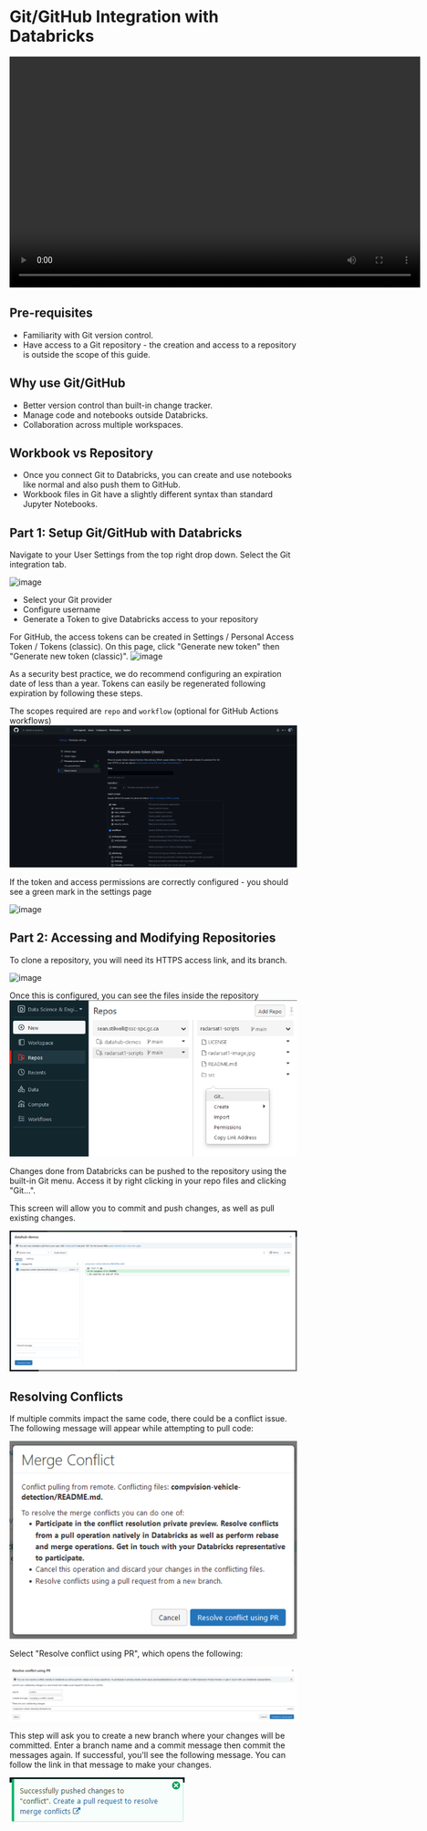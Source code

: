 # Git/GitHub Integration with Databricks

<video width="720" height="405" controls>
    <source src="/api/media/git-integration.mp4" type="video/mp4">
    Your browser does not support the video tag.
</video>

## Pre-requisites

- Familiarity with Git version control.
- Have access to a Git repository - the creation and access to a repository is outside the scope of this guide.

## Why use Git/GitHub

- Better version control than built-in change tracker.
- Manage code and notebooks outside Databricks.
- Collaboration across multiple workspaces.

## Workbook vs Repository

- Once you connect Git to Databricks, you can create and use notebooks like normal and also push them to GitHub.
- Workbook files in Git have a slightly different syntax than standard Jupyter Notebooks.

## Part 1: Setup Git/GitHub with Databricks

Navigate to your User Settings from the top right drop down. Select the Git integration tab.

![image](https://user-images.githubusercontent.com/3179656/236484074-eb2b631a-b130-4eda-8554-26a79bf8bb9d.png)

- Select your Git provider
- Configure username
- Generate a Token to give Databricks access to your repository

For GitHub, the access tokens can be created in Settings / Personal Access Token / Tokens (classic). On this page, click "Generate new token" then "Generate new token (classic)".
![image](https://user-images.githubusercontent.com/3179656/236484380-d193ae59-1a9c-434e-a7ec-790d691c1a89.png)

As a security best practice, we do recommend configuring an expiration date of less than a year. Tokens can easily be regenerated following expiration by following these steps.

The scopes required are `repo` and `workflow` (optional for GitHub Actions workflows)
![image](TokenScopes.png)

If the token and access permissions are correctly configured - you should see a green mark in the settings page

![image](https://user-images.githubusercontent.com/3179656/236485049-c9a97fd0-3737-4c7d-9f3d-58242a32363c.png)

## Part 2: Accessing and Modifying Repositories

To clone a repository, you will need its HTTPS access link, and its branch.

![image](https://user-images.githubusercontent.com/3179656/236485166-3ed15a99-2ad6-4a97-9d17-8f46bbf1c111.png)

Once this is configured, you can see the files inside the repository
![image](GitMenu.png)

Changes done from Databricks can be pushed to the repository using the built-in Git menu. Access it by right clicking in your repo files and clicking "Git...".

This screen will allow you to commit and push changes, as well as pull existing changes.

![image](GitMenu2.png)

## Resolving Conflicts

If multiple commits impact the same code, there could be a conflict issue. The following message will appear while attempting to pull code:

![image](MergeConflict.png)

Select "Resolve conflict using PR", which opens the following:

![image](MergeConflict2.png)

This step will ask you to create a new branch where your changes will be committed. Enter a branch name and a commit message then commit the messages again. If successful, you'll see the following message. You can follow the link in that message to make your changes.

![image](MergeConflict3.png)

<!-- ## Automating Git pulls

?? -->
